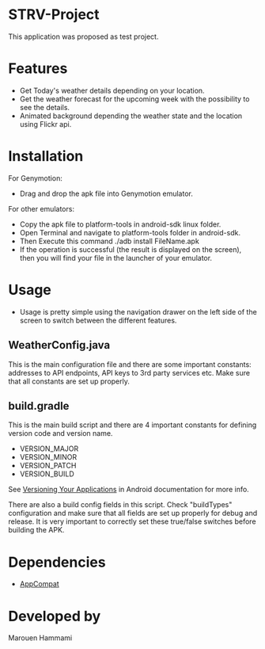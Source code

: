 # STRV-Project
This application was proposed as test project.


Features
========
* Get Today's weather details depending on your location.
* Get the weather forecast for the upcoming week with the possibility to see the details.
* Animated background depending the weather state and the location using Flickr api.

Installation
============
For Genymotion:
* Drag and drop the apk file into Genymotion emulator.

For other emulators:
* Copy the apk file to platform-tools in android-sdk linux folder.
* Open Terminal and navigate to platform-tools folder in android-sdk.
* Then Execute this command ./adb install FileName.apk
* If the operation is successful (the result is displayed on the screen), then you will find your file in the launcher of your emulator.

Usage
=====
* Usage is pretty simple using the navigation drawer on the left side of the screen to switch between the different features.

WeatherConfig.java
------------------
This is the main configuration file and there are some important constants: addresses to API endpoints, API keys to 3rd party services etc. Make sure that all constants are set up properly.

build.gradle
------------

This is the main build script and there are 4 important constants for defining version code and version name.

* VERSION\_MAJOR
* VERSION\_MINOR
* VERSION\_PATCH
* VERSION\_BUILD

See [Versioning Your Applications](http://developer.android.com/tools/publishing/versioning.html#appversioning) in Android documentation for more info.

There are also a build config fields in this script. Check "buildTypes" configuration and make sure that all fields are set up properly for debug and release. It is very important to correctly set these true/false switches before building the APK.

Dependencies
============
* [AppCompat](https://developer.android.com/reference/android/support/v7/appcompat/package-summary.html)

Developed by
============
Marouen Hammami

